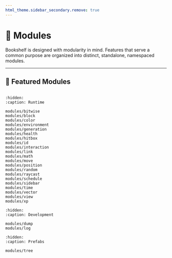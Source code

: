 ```yaml
---
html_theme.sidebar_secondary.remove: true
---
```


# 🧩 Modules

Bookshelf is designed with modularity in mind. Features that serve a common purpose are organized into distinct, standalone, namespaced modules.

---

## 🌟 Featured Modules

```{include} _templates/featured-modules.md
```

```{toctree}
:hidden:
:caption: Runtime

modules/bitwise
modules/block
modules/color
modules/environment
modules/generation
modules/health
modules/hitbox
modules/id
modules/interaction
modules/link
modules/math
modules/move
modules/position
modules/random
modules/raycast
modules/schedule
modules/sidebar
modules/time
modules/vector
modules/view
modules/xp
```

```{toctree}
:hidden:
:caption: Development

modules/dump
modules/log
```

```{toctree}
:hidden:
:caption: Prefabs

modules/tree
```
